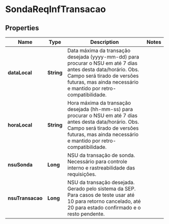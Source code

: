 # SondaReqInfTransacao

## Properties
Name | Type | Description | Notes
------------ | ------------- | ------------- | -------------
**dataLocal** | **String** | Data máxima da transação desejada (yyyy-mm-dd) para procurar o NSU em até 7 dias antes desta data/horário. Obs. Campo será tirado de versões futuras, mas ainda necessário e mantido por retro-compatibilidade. | 
**horaLocal** | **String** | Hora máxima da transação desejada (hh-mm-ss) para procurar o NSU em até 7 dias antes desta data/horário. Obs. Campo será tirado de versões futuras, mas ainda necessário e mantido por retro-compatibilidade. | 
**nsuSonda** | **Long** | NSU da transação de sonda. Necessário para controle interno e rastreabilidade das requisições. | 
**nsuTransacao** | **Long** | NSU da transação desejada. Gerado pelo sistema da SEP. Para casos de teste usar até 10 para retorno cancelado, até 20 para estado confirmado e o resto pendente. | 
